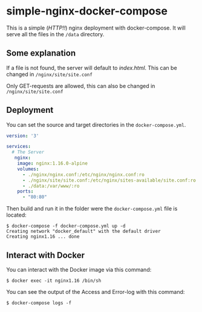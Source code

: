 # simple-nginx-docker-compose

This is a simple (*HTTP!!*) nginx deployment with docker-compose. It will serve all the files in the `/data` directory.

## Some explanation
If a file is not found, the server will default to *index.html*.
This can be changed in `/nginx/site/site.conf`

Only GET-requests are allowed, this can also be changed in `/nginx/site/site.conf`

## Deployment
You can set the source and target directories in the `docker-compose.yml`.
```yml
version: '3'

services:
  # The Server 
   nginx:
    image: nginx:1.16.0-alpine
    volumes:
      - ./nginx/nginx.conf:/etc/nginx/nginx.conf:ro
      - ./nginx/site/site.conf:/etc/nginx/sites-available/site.conf:ro
      - ./data:/var/www/:ro
    ports:
      - "80:80"
```
Then build and run it in the folder were the `docker-compose.yml` file is located:

    $ docker-compose -f docker-compose.yml up -d
    Creating network "docker_default" with the default driver
    Creating nginx1.16 ... done

## Interact with Docker
You can interact with the Docker image via this command:

    $ docker exec -it nginx1.16 /bin/sh

You can see the output of the Access and Error-log with this command:

    $ docker-compose logs -f
